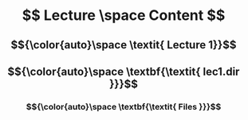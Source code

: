# $$ Lecture \space Content $$
## $${\color{auto}\space  \textit{ Lecture 1}}$$
## $${\color{auto}\space \textbf{\textit{ lec1.dir }}}$$
### $${\color{auto}\space  \textbf{\textit{ Files }}}$$


